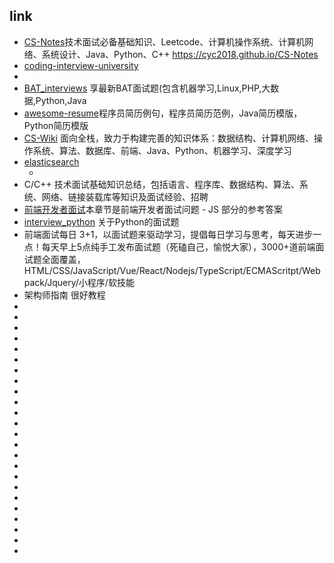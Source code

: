 

## link
- [CS-Notes](https://github.com/CyC2018/CS-Notes)技术面试必备基础知识、Leetcode、计算机操作系统、计算机网络、系统设计、Java、Python、C++ https://cyc2018.github.io/CS-Notes
- [coding-interview-university](https://github.com/jwasham/coding-interview-university)
- [](https://www.nowcoder.com/contestRoom?from=cyc_github)
- [BAT_interviews](https://github.com/lengyue1024/BAT_interviews) 享最新BAT面试题(包含机器学习,Linux,PHP,大数据,Python,Java
- [awesome-resume](https://github.com/resumejob/awesome-resume)程序员简历例句，程序员简历范例，Java简历模版，Python简历模版
- [CS-Wiki](https://gitee.com/veal98/CS-Wiki) 面向全栈，致力于构建完善的知识体系：数据结构、计算机网络、操作系统、算法、数据库、前端、Java、Python、机器学习、深度学习
- [elasticsearch](http://blog.didispace.com/books/elasticsearch-definitive-guide-cn/)
   - [](https://gitee.com/explore/ebooks-manual)
- [](https://github.com/huihut/interview#algorithm)C/C++ 技术面试基础知识总结，包括语言、程序库、数据结构、算法、系统、网络、链接装载库等知识及面试经验、招聘
- [前端开发者面试](https://github.com/yangshun/front-end-interview-handbook/blob/master/contents/zh/javascript-questions.md)本章节是前端开发者面试问题 - JS 部分的参考答案
- [interview_python](https://github.com/taizilongxu/interview_python) 关于Python的面试题
- [](https://github.com/haizlin/fe-interview)前端面试每日 3+1，以面试题来驱动学习，提倡每日学习与思考，每天进步一点！每天早上5点纯手工发布面试题（死磕自己，愉悦大家），3000+道前端面试题全面覆盖，HTML/CSS/JavaScript/Vue/React/Nodejs/TypeScript/ECMAScritpt/Webpack/Jquery/小程序/软技能
- [](https://github.com/frank-lam/fullstack-tutorial) 架构师指南 很好教程
- []()
- []()
- []()
- []()
- []()
- []()
- []()
- []()
- []()
- []()
- []()
- []()
- []()
- []()
- []()
- []()
- []()
- []()
- []()
- []()
- []()
- []()
- []()
- []()